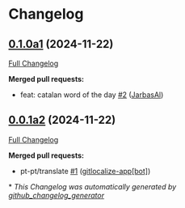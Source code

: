# Changelog

## [0.1.0a1](https://github.com/OpenVoiceOS/ovos-skill-word-of-the-day/tree/0.1.0a1) (2024-11-22)

[Full Changelog](https://github.com/OpenVoiceOS/ovos-skill-word-of-the-day/compare/0.0.1a2...0.1.0a1)

**Merged pull requests:**

- feat: catalan word of the day [\#2](https://github.com/OpenVoiceOS/ovos-skill-word-of-the-day/pull/2) ([JarbasAl](https://github.com/JarbasAl))

## [0.0.1a2](https://github.com/OpenVoiceOS/ovos-skill-word-of-the-day/tree/0.0.1a2) (2024-11-22)

[Full Changelog](https://github.com/OpenVoiceOS/ovos-skill-word-of-the-day/compare/e44b8d81fc2683056b092f8eec3f0e501e13ac9c...0.0.1a2)

**Merged pull requests:**

- pt-pt/translate [\#1](https://github.com/OpenVoiceOS/ovos-skill-word-of-the-day/pull/1) ([gitlocalize-app[bot]](https://github.com/apps/gitlocalize-app))



\* *This Changelog was automatically generated by [github_changelog_generator](https://github.com/github-changelog-generator/github-changelog-generator)*
